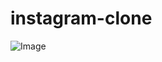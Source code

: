 # instagram-clone

![Image](https://github.com/user-attachments/assets/63515599-0f0a-4d90-b003-a2dc2d2823dc)
